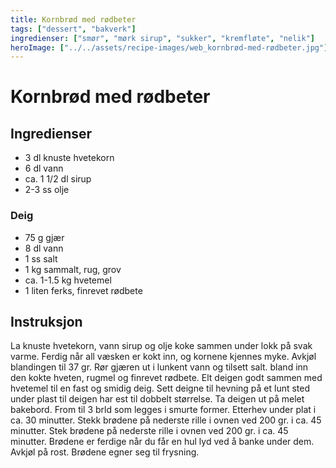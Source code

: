 ```yaml
---
title: Kornbrød med rødbeter
tags: ["dessert", "bakverk"]
ingredienser: ["smør", "mørk sirup", "sukker", "kremfløte", "nelik"]
heroImage: ["../../assets/recipe-images/web_kornbrød-med-rødbeter.jpg"]
---
```


# Kornbrød med rødbeter

## Ingredienser

- 3 dl knuste hvetekorn
- 6 dl vann
- ca. 1 1/2 dl sirup
- 2-3 ss olje

### Deig

- 75 g gjær
- 8 dl vann
- 1 ss salt
- 1 kg sammalt, rug, grov
- ca. 1-1.5 kg hvetemel
- 1 liten ferks, finrevet rødbete

## Instruksjon

La knuste hvetekorn, vann sirup og olje koke sammen under lokk på svak varme. Ferdig når all væsken er kokt inn, og kornene kjennes myke. Avkjøl blandingen til 37 gr. Rør gjæren ut i lunkent vann og tilsett salt. bland inn den kokte hveten, rugmel og finrevet rødbete. Elt deigen godt sammen med hvetemel til en fast og smidig deig. Sett deigne til hevning på et lunt sted under plast til deigen har est til dobbelt størrelse. Ta deigen ut på melet bakebord. From til 3 brld som legges i smurte former. Etterhev under plat i ca. 30 minutter. Stekk brødene på nederste rille i ovnen ved 200 gr. i ca. 45 minutter. Stek brødene på nederste rille i ovnen ved 200 gr. i ca. 45 minutter. Brødene er ferdige når du får en hul lyd ved å banke under dem. Avkjøl på rost. Brødene egner seg til frysning.
